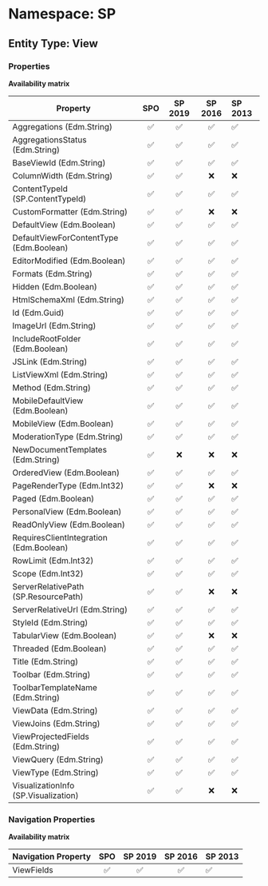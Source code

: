 # Namespace: SP

## Entity Type: View

### Properties

**Availability matrix**

Property | SPO | SP 2019 | SP 2016 | SP 2013
----------|:---:|:-------:|:-------:|:-------
Aggregations (Edm.String) | ✅ | ✅ | ✅ | ✅
AggregationsStatus (Edm.String) | ✅ | ✅ | ✅ | ✅
BaseViewId (Edm.String) | ✅ | ✅ | ✅ | ✅
ColumnWidth (Edm.String) | ✅ | ✅ | ❌ | ❌
ContentTypeId (SP.ContentTypeId) | ✅ | ✅ | ✅ | ✅
CustomFormatter (Edm.String) | ✅ | ✅ | ❌ | ❌
DefaultView (Edm.Boolean) | ✅ | ✅ | ✅ | ✅
DefaultViewForContentType (Edm.Boolean) | ✅ | ✅ | ✅ | ✅
EditorModified (Edm.Boolean) | ✅ | ✅ | ✅ | ✅
Formats (Edm.String) | ✅ | ✅ | ✅ | ✅
Hidden (Edm.Boolean) | ✅ | ✅ | ✅ | ✅
HtmlSchemaXml (Edm.String) | ✅ | ✅ | ✅ | ✅
Id (Edm.Guid) | ✅ | ✅ | ✅ | ✅
ImageUrl (Edm.String) | ✅ | ✅ | ✅ | ✅
IncludeRootFolder (Edm.Boolean) | ✅ | ✅ | ✅ | ✅
JSLink (Edm.String) | ✅ | ✅ | ✅ | ✅
ListViewXml (Edm.String) | ✅ | ✅ | ✅ | ✅
Method (Edm.String) | ✅ | ✅ | ✅ | ✅
MobileDefaultView (Edm.Boolean) | ✅ | ✅ | ✅ | ✅
MobileView (Edm.Boolean) | ✅ | ✅ | ✅ | ✅
ModerationType (Edm.String) | ✅ | ✅ | ✅ | ✅
NewDocumentTemplates (Edm.String) | ✅ | ❌ | ❌ | ❌
OrderedView (Edm.Boolean) | ✅ | ✅ | ✅ | ✅
PageRenderType (Edm.Int32) | ✅ | ✅ | ❌ | ❌
Paged (Edm.Boolean) | ✅ | ✅ | ✅ | ✅
PersonalView (Edm.Boolean) | ✅ | ✅ | ✅ | ✅
ReadOnlyView (Edm.Boolean) | ✅ | ✅ | ✅ | ✅
RequiresClientIntegration (Edm.Boolean) | ✅ | ✅ | ✅ | ✅
RowLimit (Edm.Int32) | ✅ | ✅ | ✅ | ✅
Scope (Edm.Int32) | ✅ | ✅ | ✅ | ✅
ServerRelativePath (SP.ResourcePath) | ✅ | ✅ | ❌ | ❌
ServerRelativeUrl (Edm.String) | ✅ | ✅ | ✅ | ✅
StyleId (Edm.String) | ✅ | ✅ | ✅ | ✅
TabularView (Edm.Boolean) | ✅ | ✅ | ❌ | ❌
Threaded (Edm.Boolean) | ✅ | ✅ | ✅ | ✅
Title (Edm.String) | ✅ | ✅ | ✅ | ✅
Toolbar (Edm.String) | ✅ | ✅ | ✅ | ✅
ToolbarTemplateName (Edm.String) | ✅ | ✅ | ✅ | ✅
ViewData (Edm.String) | ✅ | ✅ | ✅ | ✅
ViewJoins (Edm.String) | ✅ | ✅ | ✅ | ✅
ViewProjectedFields (Edm.String) | ✅ | ✅ | ✅ | ✅
ViewQuery (Edm.String) | ✅ | ✅ | ✅ | ✅
ViewType (Edm.String) | ✅ | ✅ | ✅ | ✅
VisualizationInfo (SP.Visualization) | ✅ | ✅ | ❌ | ❌

### Navigation Properties

**Availability matrix**

Navigation Property | SPO | SP 2019 | SP 2016 | SP 2013
----------|:---:|:-------:|:-------:|:-------
ViewFields | ✅ | ✅ | ✅ | ✅